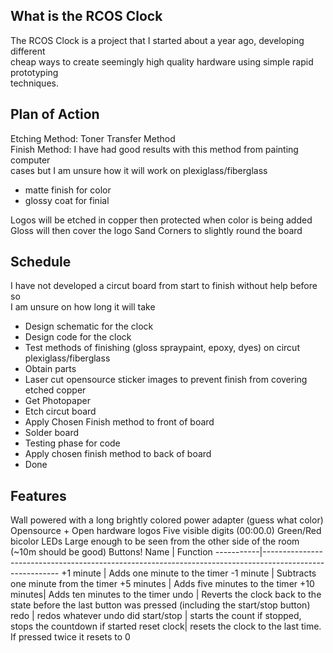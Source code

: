 What is the RCOS Clock
----------------------
The RCOS Clock is a project that I started about a year ago, developing different  
cheap ways to create seemingly high quality hardware using simple rapid prototyping  
techniques. 


Plan of Action
--------------
Etching Method: Toner Transfer Method  
Finish Method: I have had good results with this method from painting computer  
cases but I am unsure how it will work on plexiglass/fiberglass  

* matte finish for color
* glossy coat for finial

Logos will be etched in copper then protected when color is being added  
Gloss will then cover the logo
Sand Corners to slightly round the board

Schedule
--------
I have not developed a circut board from start to finish without help before so  
I am unsure on how long it will take  

* Design schematic for the clock
* Design code for the clock
* Test methods of finishing (gloss spraypaint, epoxy, dyes) on circut plexiglass/fiberglass
* Obtain parts
* Laser cut opensource sticker images to prevent finish from covering etched copper 
* Get Photopaper
* Etch circut board
* Apply Chosen Finish method to front of board
* Solder board
* Testing phase for code
* Apply chosen finish method to back of board
* Done

Features
--------
Wall powered with a long brightly colored power adapter (guess what color)
Opensource + Open hardware logos
Five visible digits (00:00.0)
Green/Red bicolor LEDs
Large enough to be seen from the other side of the room (~10m should be good)
Buttons!
Name       | Function
-----------|---------------------------------------------------------------------------------------------------------
+1 minute  | Adds one minute to the timer
-1 minute  | Subtracts one minute from the timer
+5 minutes | Adds five minutes to the timer
+10 minutes| Adds ten minutes to the timer
undo       | Reverts the clock back to the state before the last button was pressed (including the start/stop button)
redo       | redos whatever undo did
start/stop | starts the count if stopped, stops the countdown if started
reset clock| resets the clock to the last time. If pressed twice it resets to 0
